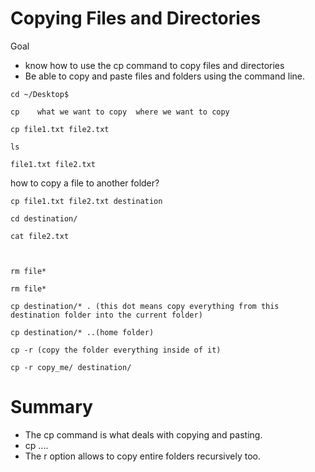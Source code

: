 # Copying Files and Directories

Goal

- know how to use the cp command to copy files and directories
- Be able to copy and paste files and folders using the command line.

```linux
cd ~/Desktop$

cp    what we want to copy	where we want to copy

cp file1.txt file2.txt

ls

file1.txt file2.txt
```



how to copy a file to another folder?

```linux
cp file1.txt file2.txt destination

cd destination/

cat file2.txt



rm file*

rm file*

cp destination/* . (this dot means copy everything from this destination folder into the current folder)

cp destination/* ..(home folder)

cp -r (copy the folder everything inside of it)

cp -r copy_me/ destination/
```

# Summary

- The cp command is what deals with copying and pasting.
- cp <what you want to copy>...<Destination>.
- The r option allows to copy entire folders recursively too.



















